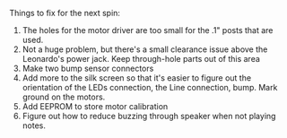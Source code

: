 Things to fix for the next spin:

1. The holes for the motor driver are too small for the .1" posts that are used.
2. Not a huge problem, but there's a small clearance issue above the Leonardo's
   power jack. Keep through-hole parts out of this area
3. Make two bump sensor connectors
4. Add more to the silk screen so that it's easier to figure out the orientation
   of the LEDs connection, the Line connection, bump. Mark ground on the motors.
5. Add EEPROM to store motor calibration
6. Figure out how to reduce buzzing through speaker when not playing notes.

